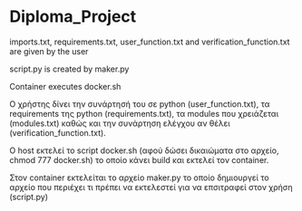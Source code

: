 # Diploma_Project
imports.txt, requirements.txt, user_function.txt and verification_function.txt are given by the user

script.py is created by maker.py

Container executes docker.sh

Ο χρήστης δίνει την συνάρτησή του σε python (user_function.txt), τα requirements της python (requirements.txt), τα modules που χρειάζεται (modules.txt) καθώς και την συνάρτηση ελέγχου αν θέλει (verification_function.txt).

O host εκτελεί το script docker.sh (αφού δώσει δικαιώματα στο αρχείο, chmod 777 docker.sh) το οποίο κάνει build και εκτελεί τον container.

Στον container εκτελείται το αρχείο maker.py το οποίο δημιουργεί το αρχείο που περιέχει τι πρέπει να εκτελεστεί για να επσιτραφεί στον χρήση (script.py)
